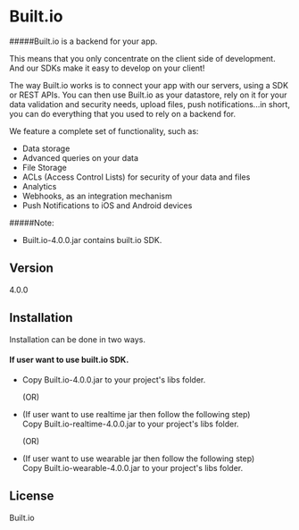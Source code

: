 Built.io
=========

#####Built.io is a backend for your app.


This means that you only concentrate on the client side of development. And our SDKs make it easy to develop on your client!

The way Built.io works is to connect your app with our servers, using a SDK or REST APIs. You can then use Built.io as your datastore, rely on it for your data validation and security needs, upload files, push notifications...in short, you can do everything that you used to rely on a backend for.

We feature a complete set of functionality, such as:

- Data storage
- Advanced queries on your data
- File Storage
- ACLs (Access Control Lists) for security of your data and files
- Analytics
- Webhooks, as an integration mechanism
- Push Notifications to iOS and Android devices  

#####Note:
- Built.io-4.0.0.jar contains built.io SDK. 

Version
----

4.0.0


Installation
--------------

Installation can be done in two ways.

#### If user want to use built.io SDK.

- Copy Built.io-4.0.0.jar to your project's libs folder.
		  
   (OR)
						
- (If user want to use realtime jar then follow the following step)						
  Copy Built.io-realtime-4.0.0.jar to your project's libs folder.

   (OR)

- (If user want to use wearable jar then follow the following step)						
  Copy Built.io-wearable-4.0.0.jar to your project's libs folder.



License
----

Built.io
  
    
